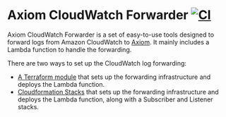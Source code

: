 # Axiom CloudWatch Forwarder [![CI](https://github.com/axiomhq/axiom-cloudwatch-forwarder/actions/workflows/ci.yaml/badge.svg)](https://github.com/axiomhq/axiom-cloudwatch-forwarder/actions/workflows/ci.yaml)

Axiom CloudWatch Forwarder is a set of easy-to-use tools designed to forward logs from Amazon CloudWatch to [Axiom](https://axiom.co). It mainly includes a Lambda function to handle the forwarding.

There are two ways to set up the CloudWatch log forwarding:

- [A Terraform module](./module) that sets up the forwarding infrastructure and deploys the Lambda function.
- [Cloudformation Stacks](./cloudformation-stacks) that sets up the forwarding infrastructure and deploys the Lambda function, along with a Subscriber and Listener stacks.
